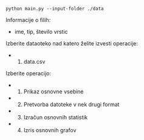


`python main.py --input-folder ./data`

Informacije o filih:
- ime, tip, število vrstic

Izberite dataoteko nad katero želite izvesti operacije:
- 1. data.csv

Izberite operacijo:
- 1. Prikaz osnovne vsebine
- 2. Pretvorba datoteke v nek drugi format
- 3. Izračun osnovnih statistik
- 4. Izris osnovnih grafov

